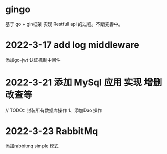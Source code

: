 # gingo
基于 go + gin框架 实现 Restfull api 的过程。不断完善中。

# 2022-3-17 add log  middleware
添加go-jwt 认证机制中间件

# 2022-3-21 添加 MySql 应用 实现 增删改查等
// TODO:: 封装所有数据库操作
1、添加Dao 操作

# 2022-3-23 RabbitMq 

添加rabbitmq simple 模式
